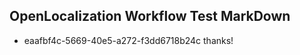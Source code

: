 ## OpenLocalization Workflow Test MarkDown
* eaafbf4c-5669-40e5-a272-f3dd6718b24c thanks!

<!--HONumber=Aug16_HO4-->


